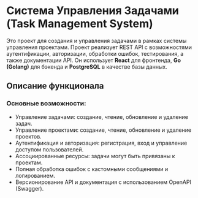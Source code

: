 # Система Управления Задачами (Task Management System)

Это проект для создания и управления задачами в рамках системы управления проектами. Проект реализует REST API с возможностями аутентификации, авторизации, обработки ошибок, тестирования, а также документации API. Он использует **React** для фронтенда, **Go (Golang)** для бэкенда и **PostgreSQL** в качестве базы данных.

## Описание функционала

### Основные возможности:

- Управление задачами: создание, чтение, обновление и удаление задач.
- Управление проектами: создание, чтение, обновление и удаление проектов.
- Аутентификация и авторизация: регистрация, вход и управление доступом пользователей.
- Ассоциированные ресурсы: задачи могут быть привязаны к проектам.
- Полная обработка ошибок с кастомными сообщениями и логированием.
- Версионирование API и документация с использованием OpenAPI (Swagger).
